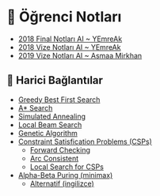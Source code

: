 # 📕 Öğrenci Notları

<!--Index-->

- [2018 Final Notları AI ~ YEmreAk](2018%20Final%20Notlar%C4%B1%20AI%20~%20YEmreAk.pdf)
- [2018 Vize Notları AI ~ YEmreAk](2018%20Vize%20Notlar%C4%B1%20AI%20~%20YEmreAk.pdf)
- [2019 Vize Notları AI ~ Asmaa Mirkhan](2019%20Vize%20Notlar%C4%B1%20AI%20~%20Asmaa%20Mirkhan.pdf)

<!--Index-->

## 🔗 Harici Bağlantılar

- [Greedy Best First Search](https://www.youtube.com/watch?v=A8pmud1Uh0Q)
- [A* Search](https://www.youtube.com/watch?v=6TsL96NAZCo)
- [Simulated Annealing](https://youtu.be/KI6mbqrq03g?t=172)
- [Local Beam Search](https://youtu.be/C_x0qoDf-pc?t=85)
- [Genetic Algorithm](https://youtu.be/gL5iw5cvy0M?t=1143)
- [Constraint Satisfication Problems (CSPs)](https://youtu.be/-Ibg2mjqZgQ?t=247)
  - [Forward Checking](https://youtu.be/-Ibg2mjqZgQ?t=1866)
  - [Arc Consistent](https://youtu.be/-Ibg2mjqZgQ?t=2100)
  - [Local Search for CSPs](https://youtu.be/-Ibg2mjqZgQ?t=2227)
- [Alpha-Beta Puring (minimax)](https://www.youtube.com/watch?v=yo5uok69XyI)
  - [Alternatif (ingilizce)](https://www.youtube.com/watch?v=zp3VMe0Jpf8&t=8s)
